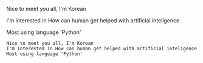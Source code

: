<!-- ### Hi there 👋 -->

<!--
**jooney-ai/jooney-ai** is a ✨ _special_ ✨ repository because its `README.md` (this file) appears on your GitHub profile.

Here are some ideas to get you started:

- 🔭 I’m currently working on ...
- 🌱 I’m currently learning ... Deep Learning
- 👯 I’m looking to collaborate on ...
- 🤔 I’m looking for help with ...
- 💬 Ask me about ...
- 📫 How to reach me: ...
- 😄 Pronouns: ...
- ⚡ Fun fact: ...
-->

Nice to meet you all, I'm Korean

I'm interested in How can human get helped with artificial inteligence


Most using language 'Python'

```
Nice to meet you all, I'm Korean 
I'm interested in How can human get helped with artificial inteligence
Most using language 'Python'
```
